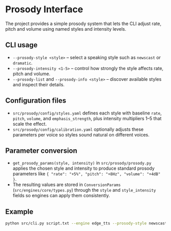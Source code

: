 # Prosody Interface

The project provides a simple prosody system that lets the CLI adjust rate, pitch and volume using named styles and intensity levels.

## CLI usage
- `--prosody-style <style>` – select a speaking style such as `newscast` or `dramatic`.
- `--prosody-intensity <1-5>` – control how strongly the style affects rate, pitch and volume.
- `--prosody-list` and `--prosody-info <style>` – discover available styles and inspect their details.

## Configuration files
- `src/prosody/config/styles.yaml` defines each style with baseline `rate`, `pitch`, `volume`, and `emphasis_strength`, plus intensity multipliers 1–5 that scale the effect.
- `src/prosody/config/calibration.yaml` optionally adjusts these parameters per voice so styles sound natural on different voices.

## Parameter conversion
- `get_prosody_params(style, intensity)` in `src/prosody/prosody.py` applies the chosen style and intensity to produce standard prosody parameters like `{ "rate": "+5%", "pitch": "+8Hz", "volume": "+4dB" }`.
- The resulting values are stored in `ConversionParams` (`src/engines/core/types.py`) through the `style` and `style_intensity` fields so engines can apply them consistently.

## Example
```bash
python src/cli.py script.txt --engine edge_tts --prosody-style newscast --prosody-intensity 3
```
